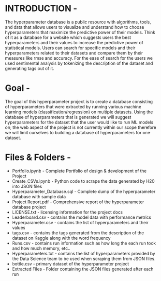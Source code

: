 # INTRODUCTION -

The hyperparameter database is a public resource with algorithms, tools, and data that allows users to visualize and understand how to choose hyperparameters that maximize the predictive power of their models. Think of it as a database for a website which suggests users the best hyperparameters and their values to increase the predictive power of statistical models. Users can search for specific models and their hyperparameters related to their datasets and compare them by their measures like rmse and accuracy. For the ease of search for the users we used sentimental analysis by tokenizing the description of the dataset and generating tags out of it.

# Goal -

The goal of this hyperparameter project is to create a database consisting of hyperparameters that were extracted by running various machine learning models (classification/regression) on multiple datasets. Using the database of hyperparameters that is generated we will suggest hyperparameters for the dataset that the user would like to run ML models on; the web aspect of the project is not currently within our scope therefore we will limit ourselves to building a database of hyperparameters for one dataset.

# Files & Folders - 
- Portfolio.ipynb - Complete Portfolio of design & development of the Project
- Create_CSVs.ipynb - Python code to scrape the data generated by H20 into JSON files
- Hyperparameter_Database.sql - Complete dump of the hyperparameter database with sample data
- Project Report.pdf - Comprehensive report of the hyperparameter database project
- LICENSE.txt - licensing information for the project docs
- Leaderboard.csv - contains the model data with performance metrics
- Hyperparameter.csv - contains the list of hyperparameters and their values
- tags.csv - contains the tags generated from the description of the dataset on Kaggle along with the word frequency
- Runs.csv - contains run information such as how long the each run took and how much memory, etc..
- Hyperparameters.txt - contains the list of hyperparameters provided by the Data Science team to be used when scraping them from JSON files.
- bottle.csv - primary dataset of the hyperparameter project
- Extracted Files - Folder containing the JSON files generated after each run

